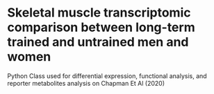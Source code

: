 # Skeletal muscle transcriptomic comparison between long-term trained and untrained men and women

Python Class used for differential expression, functional analysis, and reporter metabolites analysis on Chapman Et Al (2020)
